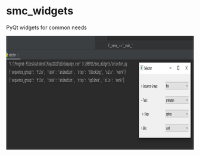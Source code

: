 # smc_widgets
PyQt widgets for common needs


<img src="https://github.com/striker-samuel/smc_widgets/blob/main/screencaps/selector_example.jpg" width="1064" height="306">
